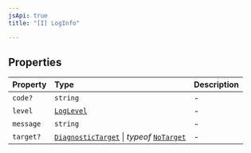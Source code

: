 ```yaml
---
jsApi: true
title: "[I] LogInfo"

---
```

## Properties

| Property | Type | Description |
| :------ | :------ | :------ |
| `code?` | `string` | - |
| `level` | [`LogLevel`](../type-aliases/LogLevel.md) | - |
| `message` | `string` | - |
| `target?` | [`DiagnosticTarget`](../type-aliases/DiagnosticTarget.md) \| *typeof* [`NoTarget`](../variables/NoTarget.md) | - |
